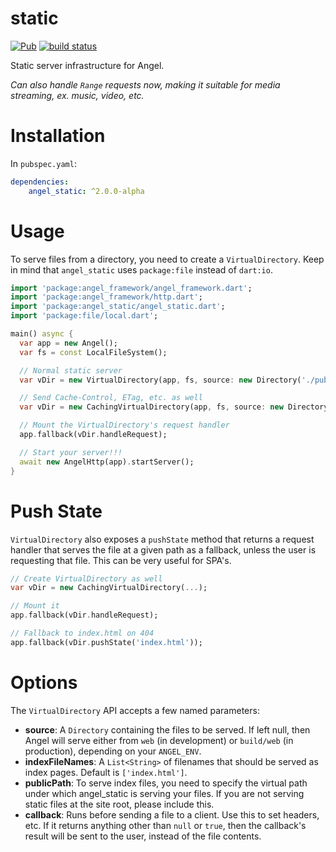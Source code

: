 # static
[![Pub](https://img.shields.io/pub/v/angel_static.svg)](https://pub.dartlang.org/packages/angel_static)
[![build status](https://travis-ci.org/angel-dart/static.svg?branch=master)](https://travis-ci.org/angel-dart/static)

Static server infrastructure for Angel.

*Can also handle `Range` requests now, making it suitable for media streaming, ex. music, video, etc.*

# Installation
In `pubspec.yaml`:

```yaml
dependencies:
    angel_static: ^2.0.0-alpha
```

# Usage
To serve files from a directory, you need to create a `VirtualDirectory`.
Keep in mind that `angel_static` uses `package:file` instead of `dart:io`.

```dart
import 'package:angel_framework/angel_framework.dart';
import 'package:angel_framework/http.dart';
import 'package:angel_static/angel_static.dart';
import 'package:file/local.dart';

main() async {
  var app = new Angel();
  var fs = const LocalFileSystem();

  // Normal static server
  var vDir = new VirtualDirectory(app, fs, source: new Directory('./public'));

  // Send Cache-Control, ETag, etc. as well
  var vDir = new CachingVirtualDirectory(app, fs, source: new Directory('./public'));

  // Mount the VirtualDirectory's request handler
  app.fallback(vDir.handleRequest);

  // Start your server!!!
  await new AngelHttp(app).startServer();
}
```

# Push State
`VirtualDirectory` also exposes a `pushState` method that returns a
request handler that serves the file at a given path as a fallback, unless
the user is requesting that file. This can be very useful for SPA's.

```dart
// Create VirtualDirectory as well
var vDir = new CachingVirtualDirectory(...);

// Mount it
app.fallback(vDir.handleRequest);

// Fallback to index.html on 404
app.fallback(vDir.pushState('index.html'));
```

# Options
The `VirtualDirectory` API accepts a few named parameters:
- **source**: A `Directory` containing the files to be served. If left null, then Angel will serve either from `web` (in development) or
    `build/web` (in production), depending on your `ANGEL_ENV`.
- **indexFileNames**: A `List<String>` of filenames that should be served as index pages. Default is `['index.html']`.
- **publicPath**: To serve index files, you need to specify the virtual path under which
    angel_static is serving your files. If you are not serving static files at the site root,
    please include this.
- **callback**: Runs before sending a file to a client. Use this to set headers, etc. If it returns anything other than `null` or `true`,
then the callback's result will be sent to the user, instead of the file contents.